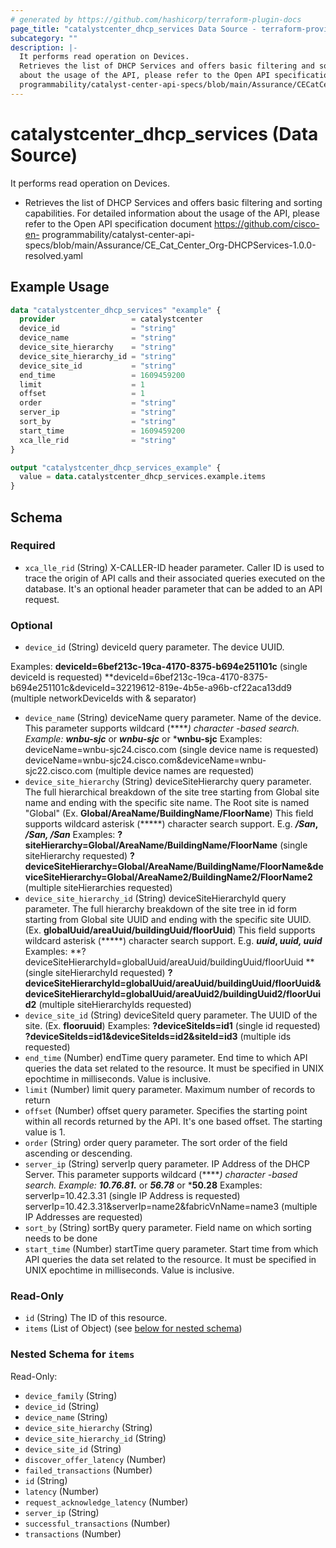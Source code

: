 ```yaml
---
# generated by https://github.com/hashicorp/terraform-plugin-docs
page_title: "catalystcenter_dhcp_services Data Source - terraform-provider-catalystcenter"
subcategory: ""
description: |-
  It performs read operation on Devices.
  Retrieves the list of DHCP Services and offers basic filtering and sorting capabilities. For detailed information
  about the usage of the API, please refer to the Open API specification document https://github.com/cisco-en-
  programmability/catalyst-center-api-specs/blob/main/Assurance/CECatCenter_Org-DHCPServices-1.0.0-resolved.yaml
---
```


# catalystcenter_dhcp_services (Data Source)

It performs read operation on Devices.

- Retrieves the list of DHCP Services and offers basic filtering and sorting capabilities. For detailed information
about the usage of the API, please refer to the Open API specification document https://github.com/cisco-en-
programmability/catalyst-center-api-specs/blob/main/Assurance/CE_Cat_Center_Org-DHCPServices-1.0.0-resolved.yaml

## Example Usage

```terraform
data "catalystcenter_dhcp_services" "example" {
  provider                 = catalystcenter
  device_id                = "string"
  device_name              = "string"
  device_site_hierarchy    = "string"
  device_site_hierarchy_id = "string"
  device_site_id           = "string"
  end_time                 = 1609459200
  limit                    = 1
  offset                   = 1
  order                    = "string"
  server_ip                = "string"
  sort_by                  = "string"
  start_time               = 1609459200
  xca_lle_rid              = "string"
}

output "catalystcenter_dhcp_services_example" {
  value = data.catalystcenter_dhcp_services.example.items
}
```

<!-- schema generated by tfplugindocs -->
## Schema

### Required

- `xca_lle_rid` (String) X-CALLER-ID header parameter. Caller ID is used to trace the origin of API calls and their associated queries executed on the database. It's an optional header parameter that can be added to an API request.

### Optional

- `device_id` (String) deviceId query parameter. The device UUID.


 Examples:
 **deviceId=6bef213c-19ca-4170-8375-b694e251101c** (single deviceId is requested)
 **deviceId=6bef213c-19ca-4170-8375-b694e251101c&deviceId=32219612-819e-4b5e-a96b-cf22aca13dd9 (multiple networkDeviceIds with & separator)
- `device_name` (String) deviceName query parameter. Name of the device. This parameter supports wildcard (*****) character -based search. Example: **wnbu-sjc*** or ***wnbu-sjc*** or ***wnbu-sjc** Examples: deviceName=wnbu-sjc24.cisco.com (single device name is requested) deviceName=wnbu-sjc24.cisco.com&deviceName=wnbu-sjc22.cisco.com (multiple device names are requested)
- `device_site_hierarchy` (String) deviceSiteHierarchy query parameter. The full hierarchical breakdown of the site tree starting from Global site name and ending with the specific site name. The Root site is named "Global" (Ex. **Global/AreaName/BuildingName/FloorName**)
This field supports wildcard asterisk (*****) character search support. E.g. ***/San*, */San, /San***
Examples:
**?siteHierarchy=Global/AreaName/BuildingName/FloorName** (single siteHierarchy requested)
**?deviceSiteHierarchy=Global/AreaName/BuildingName/FloorName&deviceSiteHierarchy=Global/AreaName2/BuildingName2/FloorName2** (multiple siteHierarchies requested)
- `device_site_hierarchy_id` (String) deviceSiteHierarchyId query parameter. The full hierarchy breakdown of the site tree in id form starting from Global site UUID and ending with the specific site UUID. (Ex. **globalUuid/areaUuid/buildingUuid/floorUuid**)
This field supports wildcard asterisk (*****) character search support. E.g. ***uuid*, *uuid, uuid***
Examples:
**?deviceSiteHierarchyId=globalUuid/areaUuid/buildingUuid/floorUuid **(single siteHierarchyId requested)
**?deviceSiteHierarchyId=globalUuid/areaUuid/buildingUuid/floorUuid&deviceSiteHierarchyId=globalUuid/areaUuid2/buildingUuid2/floorUuid2** (multiple siteHierarchyIds requested)
- `device_site_id` (String) deviceSiteId query parameter. The UUID of the site. (Ex. **flooruuid**)
Examples:
**?deviceSiteIds=id1** (single id requested)
**?deviceSiteIds=id1&deviceSiteIds=id2&siteId=id3** (multiple ids requested)
- `end_time` (Number) endTime query parameter. End time to which API queries the data set related to the resource. It must be specified in UNIX epochtime in milliseconds. Value is inclusive.
- `limit` (Number) limit query parameter. Maximum number of records to return
- `offset` (Number) offset query parameter. Specifies the starting point within all records returned by the API. It's one based offset. The starting value is 1.
- `order` (String) order query parameter. The sort order of the field ascending or descending.
- `server_ip` (String) serverIp query parameter. IP Address of the DHCP Server. This parameter supports wildcard (*****) character -based search. Example: **10.76.81.*** or ***56.78*** or ***50.28** Examples: serverIp=10.42.3.31 (single IP Address is requested) serverIp=10.42.3.31&serverIp=name2&fabricVnName=name3 (multiple IP Addresses are requested)
- `sort_by` (String) sortBy query parameter. Field name on which sorting needs to be done
- `start_time` (Number) startTime query parameter. Start time from which API queries the data set related to the resource. It must be specified in UNIX epochtime in milliseconds. Value is inclusive.

### Read-Only

- `id` (String) The ID of this resource.
- `items` (List of Object) (see [below for nested schema](#nestedatt--items))

<a id="nestedatt--items"></a>
### Nested Schema for `items`

Read-Only:

- `device_family` (String)
- `device_id` (String)
- `device_name` (String)
- `device_site_hierarchy` (String)
- `device_site_hierarchy_id` (String)
- `device_site_id` (String)
- `discover_offer_latency` (Number)
- `failed_transactions` (Number)
- `id` (String)
- `latency` (Number)
- `request_acknowledge_latency` (Number)
- `server_ip` (String)
- `successful_transactions` (Number)
- `transactions` (Number)
